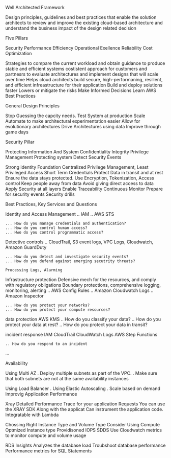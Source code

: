 Well Architected Framework

Design principles, guidelines and best practices that enable the solution architects to review and improve the existing cloud-based architecture and understand the business impact of the  design related decision

Five Pillars

Security
Performance Efficiency
Operational Exellence
Reliability
Cost Optimization

Strategies to compare the current workload and obtain guidance to produce stable and efficient systems
costistent approach for customers and partnesrs to evaluate architectures and implement designs that will scale over time
Helps cloud architects build secure, high-performaning, resilient, and efficient infreastructure for their application
Build and deploy solutions faster
Lowers or mitigate the risks
Make Informed Decisions
Learn AWS Best Practices

General Design Principles

Stop Guessing the capcity needs.
Test System at production Scale
Automate to make architectural experimentation easier
Allow for evolutionary architectures
Drive Architectures using data
Improve through game days

Security Pillar

Protecting Information And System
Confidentiality
Integrity
Privilege Management
Protecting system
Detect Security Events

Strong identity Foundation
Centralized Privilege Management,
Least Privileged Access
Short Term Credentials
Protect Data in transit and at rest
Ensure the data stays protected.
Use Encryption, Tokenization, Access control
Keep people away from data
Avoid giving direct access to data
Apply Security at all layers
Enable Traceability
Continuous Monitor
Prepare for security events
Security drills

Best Practices, Key Services and Questions

Identity and Access Management
.. IAM
.. AWS STS

```
... How do you manage credentials and authentication?
... How do you control human access?
... Hwo do you control programmatic access?
```

Detective controls
.. CloudTrail, S3 event logs, VPC Logs, Cloudwatch, Amazon GuardDuty

```
... How do you detect and investigate security events?
... How do you defend against emerging secutrity threats?

Processing Logs, Alarming
```

Infrastructure protection
Defensive mech for the resources, and comply with regulatory obligations
Boundary protections, comprehensive logging, monitoring, alerting
.. AWS Config Rules
.. Amazon Cloudwatch Logs
.. Amazon Inspector

```
... How do you protect your networks?
... How do you protect your compute resources?
```

data protection
AWS KMS
.. How do you classify your data?
.. How do you protect your data at rest?
.. How do you protect your data in transit?

incident response
IAM
CloudTrail
CloudWatch Logs
AWS Step Functions

```
.. How do you respond to an incident
```

...

Availability

Using Multi AZ
. Deploy multiple subnets as part of the VPC.
. Make sure that both subnets are not at the same availability instances

Using Load Balancer
.
Using Elastic Autoscaling
. Scale based on demand
Improvig Application Performance

Xray
Detailed Performance Trace for your application Requests
You can use the XRAY SDK Along with the applicat
Can instrument the application code.
Integratable with Lambda

Chossing Right Instance Type and Volume Type
Consider Using
Compute Optmized Instance type
Providisoned IOPS SDDS
Use Cloudwatch metrics to monitor compute and volume usage

RDS Insights
Analyzes the database load
Troubshoot database performance
Performance metrics for SQL Statements
